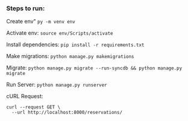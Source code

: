 ### Steps to run:

Create env"
```py -m venv env```

Activate env:
```source env/Scripts/activate```

Install dependencies:
```pip install -r requirements.txt```

Make migrations:
```python manage.py makemigrations```

Migrate:
```python manage.py migrate --run-syncdb && python manage.py migrate```

Run Server:
```python manage.py runserver```

cURL Request:
```
curl --request GET \
  --url http://localhost:8000/reservations/
```



